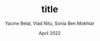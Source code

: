 ---
type: inproceedings
title: "title"
name : decfedlearn
date:  April 2022
author: Yacine Belal, Vlad Nitu, Sonia Ben Mokhtar
booktitle: proc
publisher: pub
publisher_url:
location: loc
pages: pp.
doi:
status: under submission
---